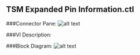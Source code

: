 ## **TSM Expanded Pin Information.ctl**
###Connector Pane:
![alt text](/images/Instrument%20Control/TSM%20Pin%20Abstraction/TSM%20Expanded%20Pin%20Information.ctlc.png "TSM Expanded Pin Information.ctl connector pane")

###VI Description:


###Block Diagram:
![alt text](/images/Instrument%20Control/TSM%20Pin%20Abstraction/TSM%20Expanded%20Pin%20Information.ctld.png "TSM Expanded Pin Information.ctl block diagram")
